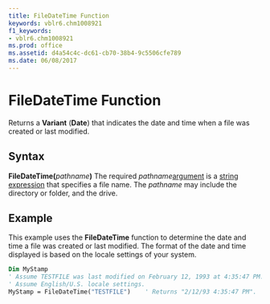 ```yaml
---
title: FileDateTime Function
keywords: vblr6.chm1008921
f1_keywords:
- vblr6.chm1008921
ms.prod: office
ms.assetid: d4a54c4c-dc61-cb70-38b4-9c5506cfe789
ms.date: 06/08/2017
---
```



# FileDateTime Function



Returns a  **Variant** (**Date**) that indicates the date and time when a file was created or last modified.

## Syntax

**FileDateTime(**_pathname_**)**
The required  _pathname_[argument](../../Glossary/vbe-glossary.md#argument) is a [string expression](../../Glossary/vbe-glossary.md#string-expression) that specifies a file name. The _pathname_ may include the directory or folder, and the drive.

## Example

This example uses the  **FileDateTime** function to determine the date and time a file was created or last modified. The format of the date and time displayed is based on the locale settings of your system.


```vb
Dim MyStamp
' Assume TESTFILE was last modified on February 12, 1993 at 4:35:47 PM.
' Assume English/U.S. locale settings.
MyStamp = FileDateTime("TESTFILE")    ' Returns "2/12/93 4:35:47 PM".


```



